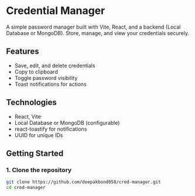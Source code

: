 # Credential Manager

A simple password manager built with Vite, React, and a backend (Local Database or MongoDB). Store, manage, and view your credentials securely.

## Features
- Save, edit, and delete credentials
- Copy to clipboard
- Toggle password visibility
- Toast notifications for actions

## Technologies
- React, Vite
- Local Database or MongoDB (configurable)
- react-toastify for notifications
- UUID for unique IDs

## Getting Started

### 1. Clone the repository
```bash
git clone https://github.com/deepakbond058/cred-manager.git
cd cred-manager
